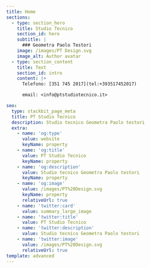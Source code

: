 ```yaml
---
title: Home
sections:
  - type: section_hero
    title: Studio Tecnico
    section_id: hero
    subtitle: |
      ### Geometra Paolo Testori
    image: /images/PT Design.svg
    image_alt: Author avatar
  - type: section_content
    title: Text
    section_id: intro
    content: |+
      Telefono: [351 745 2017](tel:+393517452017)

      email: <info@ptstudiotecnico.it>

seo:
  type: stackbit_page_meta
  title: PT Studio Tecnico
  description: Studio tecnico Geometra Paolo testori
  extra:
    - name: 'og:type'
      value: website
      keyName: property
    - name: 'og:title'
      value: PT Studio Tecnico
      keyName: property
    - name: 'og:description'
      value: Studio tecnico Geometra Paolo testori
      keyName: property
    - name: 'og:image'
      value: /images/PT%20Design.svg
      keyName: property
      relativeUrl: true
    - name: 'twitter:card'
      value: summary_large_image
    - name: 'twitter:title'
      value: PT Studio Tecnico
    - name: 'twitter:description'
      value: Studio tecnico Geometra Paolo testori
    - name: 'twitter:image'
      value: /images/PT%20Design.svg
      relativeUrl: true
template: advanced
---
```

